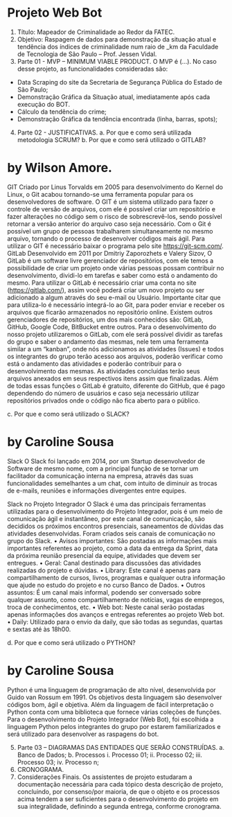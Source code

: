 # Projeto Web Bot
1.	Título: Mapeador de Criminalidade ao Redor da FATEC.
2.	Objetivo: Raspagem de dados para demonstração da situação atual e tendência dos índices de criminalidade num raio de _km da Faculdade de Tecnologia de São Paulo – Prof. Jessen Vidal.
3.	Parte 01 - MVP – MINIMUM VIABLE PRODUCT.
O MVP é (...).
No caso desse projeto, as funcionalidades consideradas são:
- Data Scraping do site da Secretaria de Segurança Pública do Estado de São Paulo;
- Demonstração Gráfica da Situação atual, imediatamente após cada execução do BOT.
- Cálculo da tendência do crime;
- Demonstração Gráfica da tendência encontrada (linha, barras, spots);
4.	Parte 02 - JUSTIFICATIVAS.
a.	Por que e como será utilizada metodologia SCRUM?
b.	Por que e como será utilizado o GITLAB?
# by Wilson Amore.
GIT
Criado por Linus Torvalds em 2005 para desenvolvimento do Kernel do Linux, o Git acabou tornando-se uma ferramenta popular para os desenvolvedores de software.
O GIT é um sistema utilizado para fazer o controle de versão de arquivos, com ele é possível criar um repositório e fazer alterações no código sem o risco de sobrescrevê-los, sendo possível retornar a versão anterior do arquivo caso seja necessário. Com o Git é possível um grupo de pessoas trabalharem simultaneamente no mesmo arquivo, tornando o processo de desenvolver códigos mais ágil. Para utilizar o GIT é necessário baixar o programa pelo site https://git-scm.com/.
GitLab
Desenvolvido em 2011 por Dmitriy Zaporozhets e Valery Sizov, O GitLab é um software livre gerenciador de repositórios, com ele temos a possibilidade de criar um projeto onde várias pessoas possam contribuir no desenvolvimento, dividi-lo em tarefas e saber como está o andamento do mesmo. Para utilizar o GitLab é necessário criar uma conta no site (https://gitlab.com/), assim você poderá criar um novo projeto ou ser adicionado a algum através do seu e-mail ou Usuário. Importante citar que para utiliza-lo é necessário integrá-lo ao Git, para poder enviar e receber os arquivos que ficarão armazenados no repositório online. Existem outros gerenciadores de repositórios, um dos mais conhecidos são: GitLab, GitHub, Google Code, BitBucket entre outros.
Para o desenvolvimento do nosso projeto utilizaremos o GitLab, com ele será possível dividir as tarefas do grupo e saber o andamento das mesmas, nele tem uma ferramenta similar a um “kanban”, onde nós adicionamos as atividades (Issues) e todos os integrantes do grupo terão acesso aos arquivos, poderão verificar como está o andamento das atividades e poderão contribuir para o desenvolvimento das mesmas. As atividades concluídas terão seus arquivos anexados em seus respectivos itens assim que finalizadas. Além de todas essas funções o GitLab é gratuito, diferente do GitHub, que é pago dependendo do número de usuários e caso seja necessário utilizar repositórios privados onde o código não fica aberto para o público.

c.	Por que e como será utilizado o SLACK?

# by Caroline Sousa

Slack
O Slack foi lançado em 2014, por um Startup desenvolvedor de Software de mesmo nome, com a principal função de se tornar um facilitador da comunicação interna na empresa, através das suas funcionalidades semelhantes a um chat, com intuito de diminuir as trocas de e-mails, reuniões e informações divergentes entre equipes. 

Slack no Projeto Integrador
O Slack é uma das principais ferramentas utilizadas para o desenvolvimento do Projeto Integrador, pois é um meio de comunicação ágil e instantâneo, por este canal de comunicação, são decididos os próximos encontros presenciais, saneamentos de dúvidas das atividades desenvolvidas. Foram criados seis canais de comunicação no grupo do Slack.
•	Avisos importantes: São postadas as informações mais importantes referentes ao projeto, como a data da entrega da Sprint, data da próxima reunião presencial da equipe, atividades que devem ser entregues.
•	Geral: Canal destinado para discussões das atividades realizadas do projeto e dúvidas.
•	Library: Este canal é apenas para compartilhamento de cursos, livros, programas e qualquer outra informação que ajude no estudo do projeto e no curso Banco de Dados.
•	Outros assuntos: É um canal mais informal, podendo ser conversado sobre qualquer assunto, como compartilhamento de notícias, vagas de empregos, troca de conhecimentos, etc. 
•	Web bot: Neste canal serão postadas apenas informações dos avanços e entregas referentes ao projeto Web bot.
•	Daily: Utilizado para o envio da daily, que são todas as segundas, quartas e sextas até às 18h00.


d.	Por que e como será utilizado o PYTHON?

# by Caroline Sousa

Python é uma linguagem de programação de alto nível, desenvolvida por Guido van Rossum em 1991. Os objetivos desta linguagem são desenvolver códigos bom, ágil e objetiva. Além da linguagem de fácil interpretação o Python conta com uma biblioteca que fornece várias coleções de funções.
Para o desenvolvimento do Projeto Integrador (Web Bot), foi escolhida a linguagem Python pelos integrantes do grupo por estarem familiarizados e será utilizado para desenvolver as raspagens do bot.


5.	Parte 03 – DIAGRAMAS DAS ENTIDADES QUE SERÃO CONSTRUÍDAS.
a.	Banco de Dados;
b.	Processos
i.	Processo 01;
ii.	Processo 02;
iii.	Processo 03;
iv.	Processo n;
6.	CRONOGRAMA.
7.	Considerações Finais.
Os assistentes de projeto estudaram a documentação necessária para cada tópico desta descrição de projeto, concluindo, por consenso/por maioria, de que o objeto e os processos acima tendem a ser suficientes para o desenvolvimento do projeto em sua integralidade, definindo a segunda entrega, conforme cronograma.

